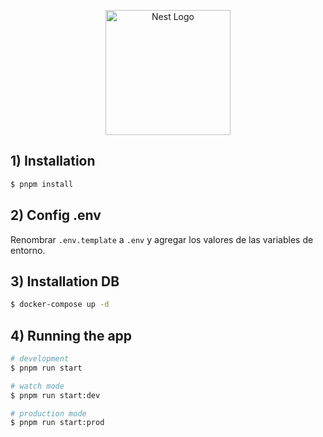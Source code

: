 <p align="center">
  <a href="http://nestjs.com/" target="blank"><img src="https://nestjs.com/img/logo-small.svg" width="200" alt="Nest Logo" /></a>
</p>

## 1) Installation

```bash
$ pnpm install
```

## 2) Config .env

Renombrar ```.env.template```  a ```.env``` y agregar los valores de las variables de entorno.

## 3) Installation DB

```bash
$ docker-compose up -d
```

## 4) Running the app

```bash
# development
$ pnpm run start

# watch mode
$ pnpm run start:dev

# production mode
$ pnpm run start:prod
```